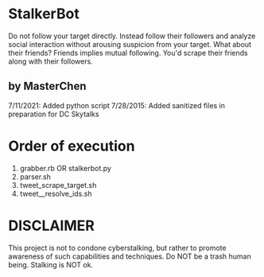 # StalkerBot

Do not follow your target directly. Instead follow their followers and analyze social interaction without arousing suspicion from your target. What about their friends? Friends implies mutual following. You'd scrape their friends along with their followers.


by MasterChen
-------------
7/11/2021: Added python script
7/28/2015: Added sanitized files in preparation for DC Skytalks



Order of execution
==================
1. grabber.rb OR stalkerbot.py
2. parser.sh
3. tweet_scrape_target.sh
4. tweet__resolve_ids.sh

DISCLAIMER
==================
This project is not to condone cyberstalking, but rather to promote awareness of such capabilities and techniques. Do NOT be a trash human being. Stalking is NOT ok.
